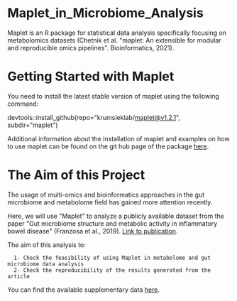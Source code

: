 # **Maplet_in_Microbiome_Analysis**

Maplet is an R package for statistical data analysis specifically focusing on metabolomics datasets (Chetnik et al. "maplet: An extensible for modular and reproducible omics pipelines". Bioinformatics, 2021). 

# **Getting Started with Maplet**

You need to install the latest stable version of maplet using the following command:

devtools::install_github(repo="krumsieklab/maplet@v1.2.1", subdir="maplet")

Additional information about the installation of maplet and examples on how to use maplet can be found on the git hub page of the package [here](https://github.com/krumsieklab/maplet). 


# **The Aim of this Project**

The usage of multi-omics and bioinformatics approaches in the gut microbiome and metabolome field has gained more attention recently. 

Here, we will use "Maplet" to analyze a publicly available dataset from the paper "Gut microbiome structure and metabolic activity in inflammatory bowel disease" (Franzosa et al., 2019). [Link to publication](https://www.ncbi.nlm.nih.gov/pmc/articles/PMC6342642/pdf/nihms-1510763.pdf). 

The aim of this analysis to: 
     
      1- Check the feasibility of using Maplet in metabolome and gut microbiome data analysis 
      2- Check the reproducibility of the results generated from the article 
      
You can find the available supplementary data [here](https://www.ncbi.nlm.nih.gov/pmc/articles/PMC6342642/).

